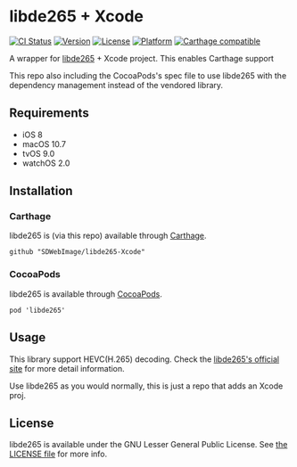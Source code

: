 # libde265 + Xcode

[![CI Status](http://img.shields.io/travis/SDWebImage/libde265-Xcode.svg?style=flat)](https://travis-ci.org/SDWebImage/libde265-Xcode)
[![Version](https://img.shields.io/cocoapods/v/libde265.svg?style=flat)](http://cocoapods.org/pods/libde265)
[![License](https://img.shields.io/cocoapods/l/libde265.svg?style=flat)](http://cocoapods.org/pods/libde265)
[![Platform](https://img.shields.io/cocoapods/p/libde265.svg?style=flat)](http://cocoapods.org/pods/libde265)
[![Carthage compatible](https://img.shields.io/badge/Carthage-compatible-4BC51D.svg?style=flat)](https://github.com/SDWebImage/libde265-Xcode)

A wrapper for [libde265](https://github.com/strukturag/libde265) + Xcode project.
This enables Carthage support

This repo also including the CocoaPods's spec file to use libde265 with the dependency management instead of the vendored library.

## Requirements

+ iOS 8
+ macOS 10.7
+ tvOS 9.0
+ watchOS 2.0

## Installation

### Carthage

libde265 is (via this repo) available through [Carthage](https://github.com/Carthage/Carthage).

```
github "SDWebImage/libde265-Xcode"
```

### CocoaPods

libde265 is available through [CocoaPods](https://github.com/CocoaPods/CocoaPods).

```
pod 'libde265'
```

## Usage

This library support HEVC(H.265) decoding. Check the [libde265's official site](https://www.libde265.org/) for more detail information.

Use libde265 as you would normally, this is just a repo that adds an Xcode proj.

## License

libde265 is available under the GNU Lesser General Public License. See [the LICENSE file](https://github.com/strukturag/libde265/blob/master/COPYING) for more info.


